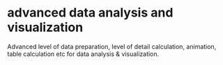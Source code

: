 # advanced data analysis and visualization
 Advanced level of data preparation, level of detail calculation, animation, table calculation etc for data analysis & visualization.

